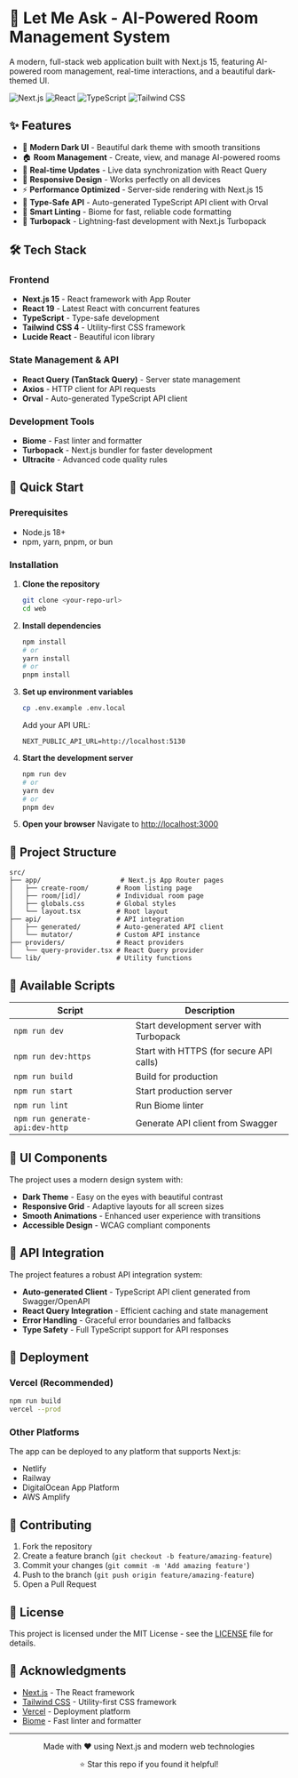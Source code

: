 # 🚀 Let Me Ask - AI-Powered Room Management System

A modern, full-stack web application built with Next.js 15, featuring AI-powered room management, real-time interactions, and a beautiful dark-themed UI.

![Next.js](https://img.shields.io/badge/Next.js-15.3.5-black?style=for-the-badge&logo=next.js)
![React](https://img.shields.io/badge/React-19.0.0-61DAFB?style=for-the-badge&logo=react)
![TypeScript](https://img.shields.io/badge/TypeScript-5.0-blue?style=for-the-badge&logo=typescript)
![Tailwind CSS](https://img.shields.io/badge/Tailwind_CSS-4.0-38B2AC?style=for-the-badge&logo=tailwind-css)

## ✨ Features

- 🎨 **Modern Dark UI** - Beautiful dark theme with smooth transitions
- 🏠 **Room Management** - Create, view, and manage AI-powered rooms
- 🔄 **Real-time Updates** - Live data synchronization with React Query
- 📱 **Responsive Design** - Works perfectly on all devices
- ⚡ **Performance Optimized** - Server-side rendering with Next.js 15
- 🔧 **Type-Safe API** - Auto-generated TypeScript API client with Orval
- 🎯 **Smart Linting** - Biome for fast, reliable code formatting
- 🚀 **Turbopack** - Lightning-fast development with Next.js Turbopack

## 🛠️ Tech Stack

### Frontend
- **Next.js 15** - React framework with App Router
- **React 19** - Latest React with concurrent features
- **TypeScript** - Type-safe development
- **Tailwind CSS 4** - Utility-first CSS framework
- **Lucide React** - Beautiful icon library

### State Management & API
- **React Query (TanStack Query)** - Server state management
- **Axios** - HTTP client for API requests
- **Orval** - Auto-generated TypeScript API client

### Development Tools
- **Biome** - Fast linter and formatter
- **Turbopack** - Next.js bundler for faster development
- **Ultracite** - Advanced code quality rules

## 🚀 Quick Start

### Prerequisites
- Node.js 18+ 
- npm, yarn, pnpm, or bun

### Installation

1. **Clone the repository**
   ```bash
   git clone <your-repo-url>
   cd web
   ```

2. **Install dependencies**
   ```bash
   npm install
   # or
   yarn install
   # or
   pnpm install
   ```

3. **Set up environment variables**
   ```bash
   cp .env.example .env.local
   ```
   
   Add your API URL:
   ```env
   NEXT_PUBLIC_API_URL=http://localhost:5130
   ```

4. **Start the development server**
   ```bash
   npm run dev
   # or
   yarn dev
   # or
   pnpm dev
   ```

5. **Open your browser**
   Navigate to [http://localhost:3000](http://localhost:3000)

## 📁 Project Structure

```
src/
├── app/                    # Next.js App Router pages
│   ├── create-room/       # Room listing page
│   ├── room/[id]/         # Individual room page
│   ├── globals.css        # Global styles
│   └── layout.tsx         # Root layout
├── api/                   # API integration
│   ├── generated/         # Auto-generated API client
│   └── mutator/           # Custom API instance
├── providers/             # React providers
│   └── query-provider.tsx # React Query provider
└── lib/                   # Utility functions
```

## 🔧 Available Scripts

| Script | Description |
|--------|-------------|
| `npm run dev` | Start development server with Turbopack |
| `npm run dev:https` | Start with HTTPS (for secure API calls) |
| `npm run build` | Build for production |
| `npm run start` | Start production server |
| `npm run lint` | Run Biome linter |
| `npm run generate-api:dev-http` | Generate API client from Swagger |

## 🎨 UI Components

The project uses a modern design system with:

- **Dark Theme** - Easy on the eyes with beautiful contrast
- **Responsive Grid** - Adaptive layouts for all screen sizes
- **Smooth Animations** - Enhanced user experience with transitions
- **Accessible Design** - WCAG compliant components

## 🔌 API Integration

The project features a robust API integration system:

- **Auto-generated Client** - TypeScript API client generated from Swagger/OpenAPI
- **React Query Integration** - Efficient caching and state management
- **Error Handling** - Graceful error boundaries and fallbacks
- **Type Safety** - Full TypeScript support for API responses

## 🚀 Deployment

### Vercel (Recommended)
```bash
npm run build
vercel --prod
```

### Other Platforms
The app can be deployed to any platform that supports Next.js:
- Netlify
- Railway
- DigitalOcean App Platform
- AWS Amplify

## 🤝 Contributing

1. Fork the repository
2. Create a feature branch (`git checkout -b feature/amazing-feature`)
3. Commit your changes (`git commit -m 'Add amazing feature'`)
4. Push to the branch (`git push origin feature/amazing-feature`)
5. Open a Pull Request

## 📝 License

This project is licensed under the MIT License - see the [LICENSE](LICENSE) file for details.

## 🙏 Acknowledgments

- [Next.js](https://nextjs.org/) - The React framework
- [Tailwind CSS](https://tailwindcss.com/) - Utility-first CSS framework
- [Vercel](https://vercel.com/) - Deployment platform
- [Biome](https://biomejs.dev/) - Fast linter and formatter

---

<div align="center">
  <p>Made with ❤️ using Next.js and modern web technologies</p>
  <p>⭐ Star this repo if you found it helpful!</p>
</div>
